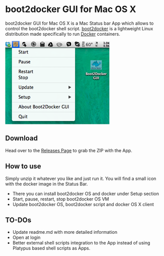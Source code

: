 boot2docker GUI for Mac OS X
===========

boot2docker GUI for Mac OS X is a Mac Status bar App which allows to control the boot2docker shell script.
[boot2docker](https://github.com/steeve/boot2docker) is a lightweight Linux distribution made specifically to run [Docker](https://www.docker.io/) containers.

![Boot2Docker-GUI L](doot2docker-gui.png "Boot2Docker-GUI")

Download
--------
Head over to the [Releases Page](https://github.com/rimusz/boot2docker-gui-osx/releases) to grab the ZIP with the App.


How to use
----------

Simply unzip it whatever you like and just run it.
You will find a small icon with the docker image in the Status Bar.

* There you can install boot2docker OS and docker under Setup section
* Start, pause, restart, stop boot2docker OS VM
* Update boot2docker OS, boot2docker script and docker OS X client


TO-DOs
----

* Update readme.md with more detailed information
* Open at login
* Better external shell scripts integration to the App instead of using Platypus based shell scripts as Apps.
